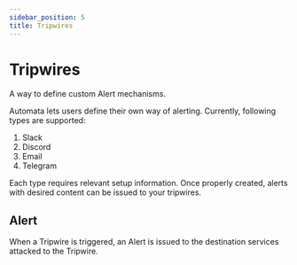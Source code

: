 ```yaml
---
sidebar_position: 5
title: Tripwires
---
```


# Tripwires

A way to define custom Alert mechanisms.

Automata lets users define their own way of alerting. Currently, following types are supported:

1. Slack
2. Discord
3. Email
4. Telegram

Each type requires relevant setup information. Once properly created, alerts with desired content can be issued to your tripwires.

## Alert

When a Tripwire is triggered, an Alert is issued to the destination services attacked to the Tripwire.